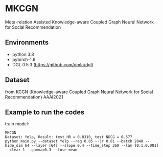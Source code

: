 # MKCGN


Meta-relation Assisted Knowledge-aware Coupled Graph Neural Network for Social Recommendation
## Environments

- python 3.8
- pytorch-1.6
- DGL 0.5.3 (https://github.com/dmlc/dgl)
## Dataset 
from KCGN (Knowledge-aware Coupled Graph Neural Network for Social Recommendation) AAAI2021
## Example to run the codes		

train model:

```
MKCGN
Dataset: Yelp, Result: test HR = 0.8310, test NDCG = 0.577
python main.py --dataset Yelp --reg 0.05 --lr 0.01 --batch 2048 --hide_dim 64 --layer [64] --slope 0.4 --time_step 360 --lam [0.1,0.001] --clear 1 --gamma=0.3 --fuse mean

```
